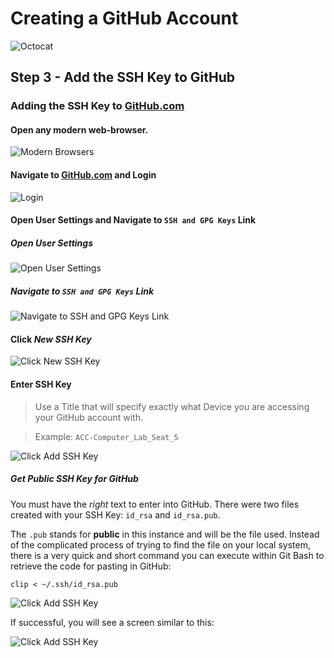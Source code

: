 # Creating a GitHub Account

![Octocat](../../../images/appendix/github/Octocat.png)


## Step 3 - Add the SSH Key to GitHub

### Adding the SSH Key to [GitHub.com](https://github.com "GitHub.com")

#### Open any modern web-browser.
![Modern Browsers](../../../images/general/modern-browsers.JPG)

#### Navigate to [GitHub.com](https://github.com "GitHub.com") and Login
![Login](../../../images/appendix/github/github-create-account_1.JPG)

#### Open User Settings and Navigate to ```SSH and GPG Keys``` Link
##### Open User Settings
![Open User Settings](../../../images/appendix/github/github-create-ssh-key_1.JPG)

##### Navigate to ```SSH and GPG Keys``` Link
![Navigate to ```SSH and GPG Keys``` Link](../../../images/appendix/github/github-create-ssh-key_2.JPG)

#### Click *New SSH Key*
![Click *New SSH Key*](../../../images/appendix/github/github-create-ssh-key_6.JPG)

#### Enter SSH Key
> Use a Title that will specify exactly what Device you are accessing your GitHub account with.

> Example:  ```ACC-Computer_Lab_Seat_5```

![Click *Add SSH Key*](../../../images/appendix/github/github-create-ssh-key_7.JPG)

##### Get *Public* SSH Key for GitHub
You must have the *right* text to enter into GitHub. There were two files created with your SSH Key: ```id_rsa``` and ```id_rsa.pub```.

The ```.pub``` stands for **public** in this instance and will be the file used.  Instead of the complicated process of trying to find the file on your local system, there is a very quick and short command you can execute within Git Bash to retrieve the code for pasting in GitHub:
```
clip < ~/.ssh/id_rsa.pub
```

![Click *Add SSH Key*](../../../images/appendix/github/github-create-ssh-key_8.JPG)

If successful, you will see a screen similar to this:

![Click *Add SSH Key*](../../../images/appendix/github/github-create-ssh-key_9.JPG)
